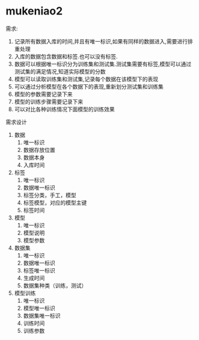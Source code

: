 # mukeniao2


需求:
1. 记录所有数据入库的时间,并且有唯一标识,如果有同样的数据进入,需要进行排重处理
2. 入库的数据包含数据和标签.也可以没有标签.
3. 数据可以根据唯一标识分为训练集和测试集.测试集需要有标签,模型可以通过测试集的满足情况,知道实际模型的分数
4. 模型可以读取训练集和测试集,记录每个数据在该模型下的表现
5. 可以通过分析模型在各个数据下的表现,重新划分测试集和训练集
6. 模型的参数需要记录下来
7. 模型的训练步骤需要记录下来
8. 可以对比各种训练情况下面模型的训练效果

需求设计
1. 数据
   1. 唯一标识
   2. 数据存放位置
   3. 数据本身
   4. 入库时间
2. 标签
   1. 唯一标识
   2. 数据唯一标识
   3. 标签分类，手工，模型
   4. 标签模型，对应的模型主键
   5. 标签时间
3. 模型
   1. 唯一标识
   2. 模型说明
   3. 模型参数
4. 数据集
   1. 唯一标识
   2. 数据唯一标识
   3. 标签唯一标识
   4. 生成时间
   5. 数据集种类（训练，测试）
5. 模型训练
   1. 唯一标识
   2. 模型唯一标识
   3. 数据集唯一标识
   4. 训练时间
   5. 训练参数  